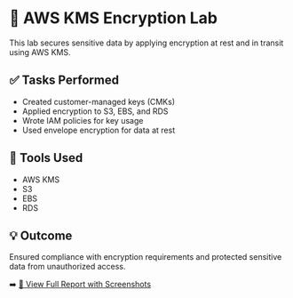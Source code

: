 # 🔐 AWS KMS Encryption Lab

This lab secures sensitive data by applying encryption at rest and in transit using AWS KMS.

## ✅ Tasks Performed
- Created customer-managed keys (CMKs)  
- Applied encryption to S3, EBS, and RDS  
- Wrote IAM policies for key usage  
- Used envelope encryption for data at rest

## 🧰 Tools Used
- AWS KMS  
- S3  
- EBS  
- RDS

## 💡 Outcome  
Ensured compliance with encryption requirements and protected sensitive data from unauthorized access.

➡️ [📄 View Full Report with Screenshots](./kms-encryption-detailed.md)
